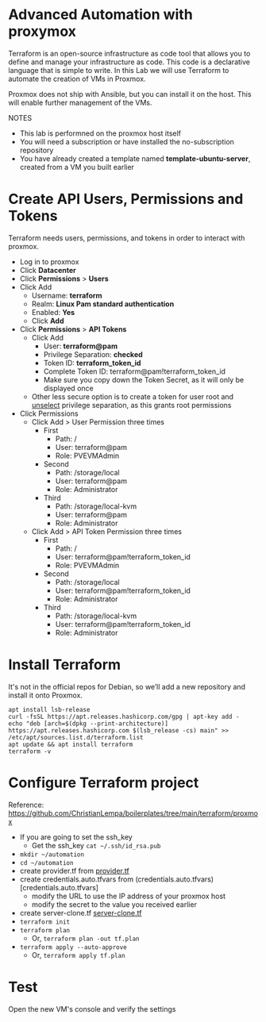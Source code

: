 # Advanced Automation with proxymox
Terraform is an open-source infrastructure as code tool that allows you to define and manage your infrastructure as code. This code is a declarative language that is simple to write. In this Lab we will use Terraform to automate the creation of VMs in Proxmox.

Proxmox does not ship with Ansible, but you can install it on the host. This will enable further management of the VMs.

NOTES
- This lab is performned on the proxmox host itself
- You will need a subscription or have installed the no-subscription repository
- You have already created a template named **template-ubuntu-server**, created from a VM you built earlier

# Create API Users, Permissions and Tokens
Terraform needs users, permissions, and tokens in order to interact with proxmox.
- Log in to proxmox
- Click **Datacenter**
- Click **Permissions** > **Users**
- Click Add
  - Username: **terraform**
  - Realm: **Linux Pam standard authentication**
  - Enabled: **Yes**
  - Click **Add** 
- Click **Permissions** > **API Tokens**
  - Click Add
    - User: **terraform@pam**
    - Privilege Separation: **checked**
    - Token ID: **terraform_token_id**
    - Complete Token ID: terraform@pam!terraform_token_id 
    - Make sure you copy down the Token Secret, as it will only be displayed once
  - Other less secure option is to create a token for user root and <ins>unselect</ins> privilege separation, as this grants root permissions
- Click Permissions
  - Click Add > User Permission three times
    - First
      - Path: /
      - User: terraform@pam
      - Role: PVEVMAdmin
    - Second
      - Path: /storage/local
      - User: terraform@pam
      - Role: Administrator
    - Third
      - Path: /storage/local-kvm
      - User: terraform@pam
      - Role: Administrator
  - Click Add > API Token Permission three times
    - First
      - Path: /
      - User: terraform@pam!terraform_token_id
      - Role: PVEVMAdmin
    - Second
      - Path: /storage/local
      - User: terraform@pam!terraform_token_id
      - Role: Administrator
    - Third
      - Path: /storage/local-kvm
      - User: terraform@pam!terraform_token_id
      - Role: Administrator

# Install Terraform
It's not in the official repos for Debian, so we’ll add a new repository and install it onto Proxmox.

~~~
apt install lsb-release
curl -fsSL https://apt.releases.hashicorp.com/gpg | apt-key add -
echo "deb [arch=$(dpkg --print-architecture)] https://apt.releases.hashicorp.com $(lsb_release -cs) main" >> /etc/apt/sources.list.d/terraform.list
apt update && apt install terraform
terraform -v
~~~

# Configure Terraform project
Reference: https://github.com/ChristianLempa/boilerplates/tree/main/terraform/proxmox

- If you are going to set the ssh_key
  - Get the ssh_key `cat ~/.ssh/id_rsa.pub`
- `mkdir ~/automation`
- `cd ~/automation`
- create provider.tf from [provider.tf](provider.tf)
- create credentials.auto.tfvars from (credentials.auto.tfvars)[credentials.auto.tfvars]
  - modify the URL to use the IP address of your proxmox host
  - modify the secret to the value you received earlier
- create server-clone.tf [server-clone.tf](server-clone.tf)
- `terraform init`
- `terraform plan`
  - Or, `terraform plan -out tf.plan`
- `terraform apply --auto-approve`
  - Or, `terraform apply tf.plan`

# Test
Open the new VM's console and verify the settings
